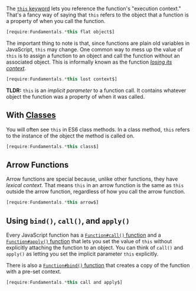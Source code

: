 The [`this` keyword](https://developer.mozilla.org/en-US/docs/Web/JavaScript/Reference/Operators/this) lets you reference the function's "execution context."
That's a fancy way of saying that `this` refers to the object that a function
is a property of when you call the function.

```javascript
[require:Fundamentals.*this flat object$]
```

The important thing to note is that, since functions are plain old variables
in JavaScript, `this` may change. One common way to mess up the value of
`this` is to assign a function to an object and call the function without
an associated object. This is informally known as the function [_losing its context_](https://www.freecodecamp.org/news/what-to-do-when-this-loses-context-f09664af076f/).

```javascript
[require:Fundamentals.*this lost context$]
```

**TLDR:** `this` is an _implicit parameter_ to a function call. It contains
whatever object the function was a property of when it was called.

With [Classes](/tutorials/fundamentals/class)
----------------------------------

You will often see `this` in ES6 class methods. In a class method,
`this` refers to the instance of the object the method is called on.

```javascript
[require:Fundamentals.*this class$]
```

Arrow Functions
---------------

Arrow functions are special because, unlike other functions, they have
_lexical context_. That means `this` in an arrow function is the same
as `this` outside the arrow function, regardless of how you call the
arrow function.

```javascript
[require:Fundamentals.*this arrow$]
```

Using `bind()`, `call()`, and `apply()`
----------------------------

Every JavaScript function has a [`Function#call()` function](https://developer.mozilla.org/en-US/docs/Web/JavaScript/Reference/Global_Objects/Function/call) and a [`Function#apply()` function](https://developer.mozilla.org/en-US/docs/Web/JavaScript/Reference/Global_Objects/Function/apply) that lets you set the value of `this` without explicitly attaching the function to an object. You can
think of `call()` and `apply()` as letting you set the implicit parameter `this` explicitly.

There is also a [`Function#bind()` function](https://developer.mozilla.org/en-US/docs/Web/JavaScript/Reference/Global_Objects/Function/bind) that creates a copy of the function with a pre-set context.

```javascript
[require:Fundamentals.*this call and apply$]
```